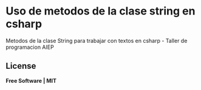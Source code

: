 # Uso de metodos de la clase string en csharp

Metodos de la clase String para trabajar con textos en csharp - Taller de programacion AIEP

## License

**Free Software | MIT**
